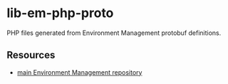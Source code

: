 # lib-em-php-proto

PHP files generated from Environment Management protobuf definitions.

## Resources

- [main Environment Management repository](https://github.com/oat-sa/environment-management)
